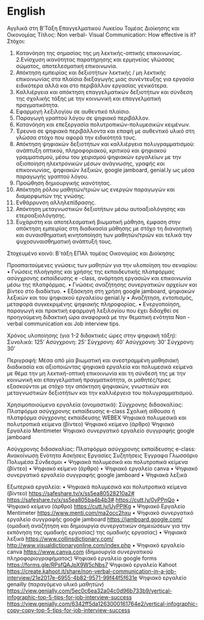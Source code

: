 # English
Αγγλικά στη Β'Τάξη Επαγγελματικού Λυκείου Τομέας Διοίκησης και Οικονομίας
Τίτλος: Non verbal- Visual Communication: How effective is it?
Στόχοι:
1. Κατανόηση της σημασίας της μη λεκτικής-οπτικής επικοινωνίας.
2.Ενίσχυση ικανότητας παρατήρησης και ερμηνείας γλώσσας σώματος, αποτελεσματική επικοινωνία.
3. Απόκτηση εμπειρίας και  δεξιοτήτων λεκτικής / μη λεκτικής επικοινωνίας στα πλαίσια διεξαγωγής μιας συνέντευξης για εργασία ειδικότερα αλλά και στο περιβάλλον εργασίας γενικότερα.
4. Καλλιέργεια και απόκτηση επαγγελματικών δεξιοτήτων και σύνδεση της σχολικής τάξης με την κοινωνική και επαγγελματική πραγματικότητα.
5.	Εφαρμογή λεξιλογίου σε αυθεντικό πλαίσιο.
6.  Παραγωγή γραπτού λόγου σε ψηφιακό περιβάλλον.
7.  Κατανόηση και επεξεργασία πολυτροπικών-πολυμεσικών κειμένων.
8.  Έρευνα σε ψηφιακά περιβάλλοντα και επαφή με αυθεντικό υλικό στη γλώσσα στόχο που αφορά την ειδικότητά τους. 
9.  Απόκτηση ψηφιακών δεξιοτήτων και καλλιέργεια πολυγραμματισμού: ανάπτυξη οπτικού, πληροφοριακού, κριτικού και ψηφιακού γραμματισμού, μέσω του χειρισμού ψηφιακών εργαλείων με την αξιοποίηση ηλεκτρονικών μέσων ανάγνωσης, γραφής και επικοινωνίας, ψηφιακών λεξικών,  google jamboard, genial.ly ως μέσα παραγωγής γραπτού λόγου.
10. Προώθηση δημιουργικής ικανότητας.
11. Απόκτηση ρόλου μαθητών/τριών ως ενεργών παραγωγών και διαμορφωτών της γνώσης.
12. Ενθάρρυνση αλληλεπίδρασης.
13.  Απόκτηση μεταγνωστικών δεξιοτήτων μέσω αυτοαξιολόγησης και ετεροαξιολόγησης.
14.	Ευχάριστη και αποτελεσματική βιωματική μάθηση,  έμφαση στην απόκτηση εμπειρίας στη διαδικασία μάθησης με στόχο τη διανοητική και συναισθηματική κινητοποίηση των μαθητών/τριών και τελικά την ψυχοσυναισθηματική ανάπτυξή τους.

Στοχευμένο κοινό:
Β΄τάξη ΕΠΑλ τομέας Οικονομίας και Διοίκησης 

Προαπαιτούμενες γνώσεις των μαθητών για την υλοποίηση του σεναρίου:
•	Γνώσεις πλοήγησης και χρήσης  της εκπαιδευτικής πλατφόρμας ασύγχρονης εκπαίδευσης e -class, ανάρτηση εργασιών και επικοινωνία μέσω της πλατφόρμας.
•	Γνώσεις αναζήτησης συνεργατικών αρχείων και βίντεο στο διαδίκτυο.
•	Εξάσκηση στη χρήση google jamboard, ψηφιακών λεξικών  και του ψηφιακού εργαλείου genial.ly
•	Αναζήτηση, εντοπισμός, μεταφορά συγκεκριμένης ψηφιακής πληροφορίας.
•	Ενεργοποίηση, παραγωγή και  πρακτική εφαρμογή λεξιλογίου που έχει διδαχθεί σε προηγούμενη διδακτική ώρα αναφορικά με την θεματική ενότητα Non - verbal communication και Job interview tips.



Χρόνος υλοποίησης (για 1-2 διδακτικές ώρες στην ψηφιακή τάξη): 
Συνολικά: 125’
Ασύγχρονη: 25’
Σύγχρονη: 40’
Ασύγχρονη: 30’
Σύγχρονη: 30’

Περιγραφή:
Μέσα από μία βιωματική και ανεστραμμένη μαθησιακή διαδικασία και αξιοποιώντας ψηφιακά εργαλεία και πολυμεσικά κείμενα με θέμα την μη λεκτική-οπτική επικοινωνία και τη σύνδεσή της με την κοινωνική και επαγγελματική πραγματικότητα, οι μαθητές/τριες εξασκούνται με στόχο την απόκτηση ψηφιακών, γνωστικών και μεταγνωστικών δεξιοτήτων  και την καλλιέργεια του πολυγραμματισμού.

Χρησιμοποιούμενα εργαλεία (ονομαστικά):
Σύγχρονης διδασκαλίας:
Πλατφόρμα ασύγχρονης εκπαίδευσης e-class
Σχολική αίθουσα ή πλατφόρμα σύγχρονης εκπαίδευσης WEBEX
Ψηφιακά πολυμεσικά και πολυτροπικά κείμενα (βίντεο)
Ψηφιακό κείμενο (άρθρο)
Ψηφιακό Εργαλείο Mentimeter 
Ψηφιακό συνεργατικό εργαλείο συγγραφής  google jamboard

Ασύγχρονης διδασκαλίας:
Πλατφόρμα ασύγχρονης εκπαίδευσης e-class: 
Ανακοίνωση
Ενότητα
Ασκήσεις
Εργασίες
Συζητήσεις
Έγγραφα
Γλωσσάριο
Πολυμέσα
Σύνδεσμοι
•	Ψηφιακά πολυμεσικά και πολυτροπικά κείμενα (βίντεο)
•	Ψηφιακό κείμενο (άρθρο)
•	Ψηφιακό εργαλείο canva
•	Ψηφιακό συνεργατικό εργαλείο συγγραφής google jamboard
•	Ψηφιακά λεξικά

Εξωτερικά εργαλεία: 
•	Ψηφιακά πολυμεσικά και πολυτροπικά κείμενα (βίντεο)
https://safeshare.tv/x/ss5ea80528210a2#
https://safeshare.tv/x/ss5ea805ba4b4b3#
https://cutt.ly/0yPPnQo
•	Ψηφιακό κείμενο (άρθρο) https://cutt.ly/UyPPlKg
•	Ψηφιακό Εργαλείο Mentimeter https://www.menti.com/ma2occ2hxu
•	Ψηφιακό συνεργατικό εργαλείο συγγραφής  google jamboard https://jamboard.google.com/ (ομαδική αναζήτηση και δημιουργία συνεργατικών σημειώσεων για την εκπόνηση της ομαδικής εργασίας) 
της ομαδικής εργασίας) 
•	Ψηφιακά λεξικά
https://www.collinsdictionary.com/
http://www.visualdictionaryonline.com/index.php
•	Ψηφιακό εργαλείο canva https://www.canva.com (δημιουργία συνεργατικού πληροφοριογραφήματος)
Ψηφιακό εργαλείο google forms https://forms.gle/RPsfQAJpX9W5cNbs7
Ψηφιακό εργαλείο Kahoot https://create.kahoot.it/share/non-verbal-communication-in-a-job-interview/21e2017e-6955-4b82-9571-99f44f5f631e
Ψηφιακό εργαλείο genailly (παραγόμενο υλικό μαθητών) https://view.genially.com/5ec0c6ea32a04c0d96b733b9/vertical-infographic-top-5-tips-for-job-interview-success
                                                     https://view.genially.com/6342ff5da1263000161764e2/vertical-infographic-copy-copy-top-5-tips-for-job-interview-success 






